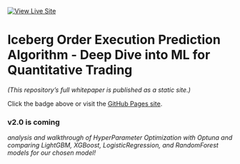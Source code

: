 [![View Live Site](https://img.shields.io/badge/Live%20Site-Visit-blue)](https://chicago-joe.github.io/Iceberg-Order-Prediction-Algorithm-Quantitative-Trading-with-ML/)

# Iceberg Order Execution Prediction Algorithm - Deep Dive into ML for Quantitative Trading
_(This repository’s full whitepaper is published as a static site.)_

Click the badge above or visit the [GitHub Pages site](https://chicago-joe.github.io/Iceberg-Order-Prediction-Algorithm-Quantitative-Trading-with-ML/).

### v2.0 is coming
*analysis and walkthrough of HyperParameter Optimization with Optuna and comparing LightGBM, XGBoost, LogisticRegression, and RandomForest models for our chosen model!*
